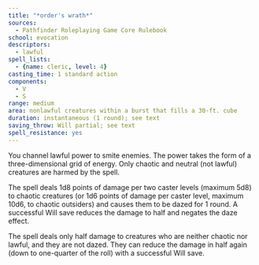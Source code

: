 ```yaml
---
title: "*order's wrath*"
sources:
  - Pathfinder Roleplaying Game Core Rulebook
school: evocation
descriptors:
  - lawful
spell_lists:
  - {name: cleric, level: 4}
casting_time: 1 standard action
components:
  - V
  - S
range: medium
area: nonlawful creatures within a burst that fills a 30-ft. cube
duration: instantaneous (1 round); see text
saving_throw: Will partial; see text
spell_resistance: yes
---
```


You channel lawful power to smite enemies. The power takes the form of a three-dimensional grid of energy. Only chaotic and neutral (not lawful) creatures are harmed by the spell.

The spell deals 1d8 points of damage per two caster levels (maximum 5d8) to chaotic creatures (or 1d6 points of damage per caster level, maximum 10d6, to chaotic outsiders) and causes them to be dazed for 1 round. A successful Will save reduces the damage to half and negates the daze effect.

The spell deals only half damage to creatures who are neither chaotic nor lawful, and they are not dazed. They can reduce the damage in half again (down to one-quarter of the roll) with a successful Will save.

